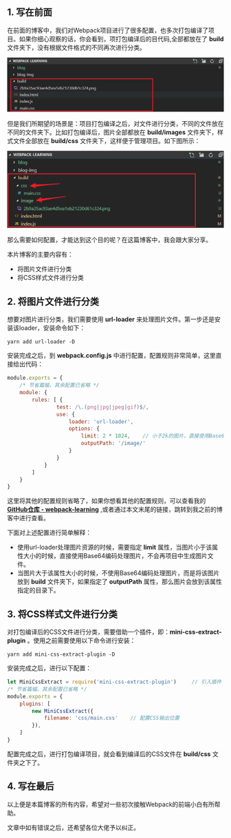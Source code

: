 ## 1. 写在前面

在前面的博客中，我们对Webpack项目进行了很多配置，也多次打包编译了项目。如果你细心观察的话，你会看到，项打包编译后的目代码,全部都放在了 **build** 文件夹下，没有根据文件格式的不同再次进行分类。

![](https://github.com/Fengzhen8023/webpack-learning/blob/master/blog-img/kind.png)

但是我们所期望的场景是：项目打包编译之后，对文件进行分类，不同的文件放在不同的文件夹下。比如打包编译后，图片全部都放在 **build/images** 文件夹下，样式文件全部放在 **build/css** 文件夹下，这样便于管理项目。如下图所示：

![](https://github.com/Fengzhen8023/webpack-learning/blob/master/blog-img/kind2.png)

那么需要如何配置，才能达到这个目的呢？在这篇博客中，我会跟大家分享。

本片博客的主要内容有：

- 将图片文件进行分类
- 将CSS样式文件进行分类

## 2. 将图片文件进行分类 

想要对图片进行分类，我们需要使用 **url-loader** 来处理图片文件。第一步还是安装该loader，安装命令如下：

```shell
yarn add url-loader -D
```

安装完成之后，到 **webpack.config.js** 中进行配置，配置规则非常简单，这里直接给出代码：

```js
module.exports = {
    /* 节省篇幅，其余配置已省略 */
    module: {
        rules: [ {
                test: /\.(png|jpg|jpeg|gif)$/,
                use: {
                    loader: 'url-loader',
                    options: {
                        limit: 2 * 1024,    // 小于2k的图片，直接使用Base64编码进行处理
                        outputPath: '/image/'
                    }
                }
            }
        ]
    }
}
```

这里将其他的配置规则省略了，如果你想看其他的配置规则，可以查看我的 **[GitHub仓库 - webpack-learning](https://github.com/Fengzhen8023/webpack-learning )** ,或者通过本文末尾的链接，跳转到我之前的博客中进行查看。

下面对上述配置进行简单解释：

- 使用url-loader处理图片资源的时候，需要指定 **limit** 属性，当图片小于该属性大小的时候，直接使用Base64编码处理图片，不会再项目中生成图片文件。
- 当图片大于该属性大小的时候，不使用Base64编码处理图片，而是将该图片放到 **build** 文件夹下，如果指定了 **outputPath** 属性，那么图片会放到该属性指定的目录下。

## 3. 将CSS样式文件进行分类 

对打包编译后的CSS文件进行分类，需要借助一个插件，即：**mini-css-extract-plugin** 。使用之前需要使用以下命令进行安装：

```shell
yarn add mini-css-extract-plugin -D
```

安装完成之后，进行以下配置：

```js
let MiniCssExtract = require('mini-css-extract-plugin')     // 引入插件
/* 节省篇幅，其余配置已省略 */
module.exports = {
    plugins: [
        new MiniCssExtract({
            filename: 'css/main.css'    // 配置CSS输出位置
        }),
    ]
}
```

配置完成之后，进行打包编译项目，就会看到编译后的CSS文件在 **build/css** 文件夹之下了。

## 4. 写在最后

以上便是本篇博客的所有内容，希望对一些初次接触Webpack的前端小白有所帮助。

文章中如有错误之后，还希望各位大佬予以纠正。